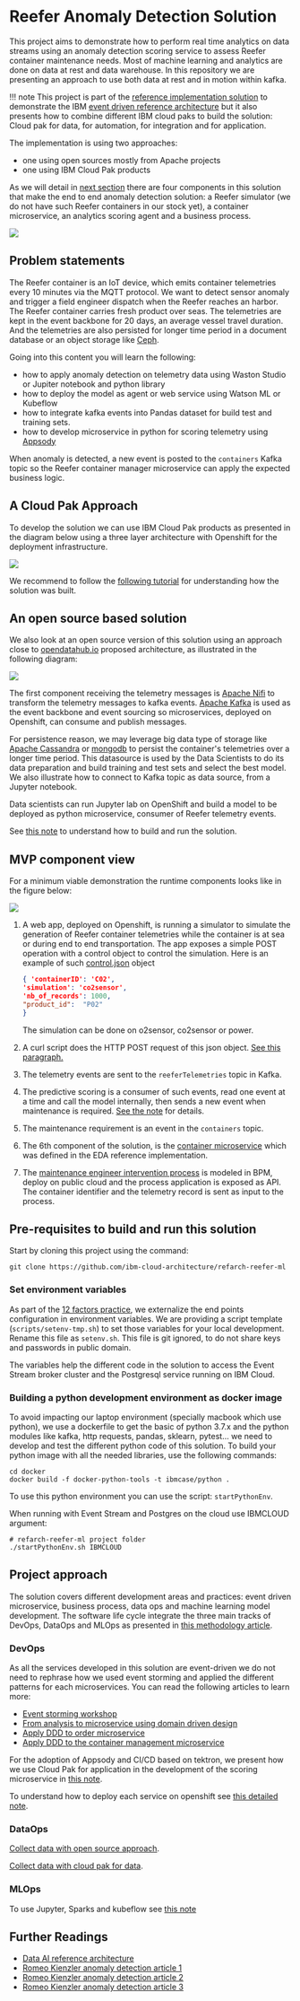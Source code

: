# Reefer Anomaly Detection Solution

This project aims to demonstrate how to perform real time analytics on data streams using an anomaly detection scoring service to assess Reefer container maintenance needs. Most of machine learning and analytics are done on data at rest and data warehouse. In this repository we are presenting an approach to use both data at rest and in motion within kafka.

!!! note
    This project is part of the [reference implementation solution](https://ibm-cloud-architecture.github.io/refarch-kc/)  to demonstrate the IBM [event driven reference architecture](https://ibm-cloud-architecture.github.io/refarch-eda) but it also presents how to combine different IBM cloud paks to build the solution: Cloud pak for data, for automation, for integration and for application.

The implementation is using two approaches: 

* one using open sources mostly from Apache projects 
* one using IBM Cloud Pak products

As we will detail in [next section](#mvp-component-view) there are four components in this solution that make the end to end anomaly detection solution: a Reefer simulator (we do not have such Reefer containers in our stock yet), a container microservice, an analytics scoring agent and a business process. 

![](images/mvp-runtime.png)


## Problem statements

The Reefer container is an IoT device, which emits container telemetries every 10 minutes via the MQTT protocol. We want to detect sensor anomaly and trigger a field engineer dispatch when the Reefer reaches an harbor. The Reefer container carries fresh product over seas. The telemetries are kept in the event backbone for 20 days, an average vessel travel duration. And the telemetries are also persisted for longer time period in a document database or an object storage like [Ceph](https://docs.ceph.com/docs/master/).  

Going into this content you will learn the following:

* how to apply anomaly detection on telemetry data using Waston Studio or Jupiter notebook and python library
* how to deploy the model as agent or web service using Watson ML or Kubeflow
* how to integrate kafka events into Pandas dataset for build test and training sets.
* how to develop microservice in python for scoring telemetry using [Appsody](https://appsody.dev/)

When anomaly is detected, a new  event is posted to the `containers` Kafka topic so the Reefer container manager microservice can apply the expected business logic. 

## A Cloud Pak Approach

To develop the solution we can use IBM Cloud Pak products as presented in the diagram below using a three layer architecture with Openshift for the deployment infrastructure.

![](images/ibm-cp.png)

We recommend to follow the [following tutorial](cp-approach.md) for understanding how the solution was built.

## An open source based solution


We also look at an open source version of this solution using an approach close to [opendatahub.io](http://opendatahub.io/) proposed architecture, as illustrated in the following diagram:

![](images/RT-analytics.png)


The first component receiving the telemetry messages is [Apache Nifi](https://nifi.apache.org/) to transform the telemetry messages to kafka events. [Apache Kafka](https://kafka.apache.org/) is used as the event backbone and event sourcing so microservices, deployed on Openshift, can consume and publish messages.

For persistence reason, we may leverage big data type of storage like [Apache Cassandra](http://cassandra.apache.org/) or [mongodb](https://www.mongodb.com/) to persist the container's telemetries over a longer time period. This datasource is used by the Data Scientists to do its data preparation and build training and test sets and select the best model. We also illustrate how to connect to Kafka topic as data source, from a Jupyter notebook.

Data scientists can run Jupyter lab on OpenShift and build a model to be deployed as python microservice, consumer of Reefer telemetry events. 

See [this note](oos-approach.md) to understand how to build and run the solution.

## MVP component view

For a minimum viable demonstration the runtime components looks like in the figure below:

![](images/mvp-runtime.png)

1. A web app, deployed on Openshift, is running a simulator to simulate the generation of Reefer container telemetries while the container is at sea or during end to end transportation. The app exposes a simple POST operation with a control object to control the simulation. Here is an example of such [control.json](https://github.com/ibm-cloud-architecture/refarch-reefer-ml/blob/master/scripts/simulControl.json) object

    ```json
    { 'containerID': 'C02',
    'simulation': 'co2sensor',
    'nb_of_records': 1000,
    "product_id":  "P02"
    }
    ```

    The simulation can be done on o2sensor, co2sensor or power. 

1. A curl script does the HTTP POST request of this json object. [See this paragraph.](#test-sending-a-simulation-control-to-the-post-api)
1. The telemetry events are sent to the `reeferTelemetries` topic in Kafka.
1. The predictive scoring is a consumer of such events, read one event at a time and call the model internally, then sends a new event when maintenance is required. [See the note](analyze/oss-ml-dev.md) for details.
1. The maintenance requirement is an event in the `containers` topic.
1. The 6th component of the solution, is the [container microservice](https://ibm-cloud-architecture.github.io/refarch-kc-container-ms/) which was defined in the EDA reference implementation.
1. The [maintenance engineer intervention process](infuse/bpm.md) is modeled in BPM, deploy on public cloud and the process application is exposed as API. The container identifier and the telemetry record is sent as input to the process.

## Pre-requisites to build and run this solution

Start by cloning this project using the command:

```
git clone https://github.com/ibm-cloud-architecture/refarch-reefer-ml
```


### Set environment variables

As part of the [12 factors practice](https://12factor.net/), we externalize the end points configuration in environment variables. We are providing a script template (`scripts/setenv-tmp.sh`) to set those variables for your local development. Rename this file as `setenv.sh`. This file is git ignored, to do not share keys and passwords in public domain.

The variables help the different code in the solution to access the Event Stream broker cluster and the Postgresql service running on IBM Cloud.


### Building a python development environment as docker image

To avoid impacting our laptop environment (specially macbook which use python), we use a dockerfile to get the basic of python 3.7.x and the python modules like kafka, http requests, pandas, sklearn, pytest... we need to develop and test the different python code of this solution. To build your python image with all the needed libraries, use the following commands:

```
cd docker
docker build -f docker-python-tools -t ibmcase/python .
```

To use this python environment you can use the script: `startPythonEnv`. 

When running with Event Stream and Postgres on the cloud use  IBMCLOUD argument:

```
# refarch-reefer-ml project folder
./startPythonEnv.sh IBMCLOUD
```

## Project approach

The solution covers different development areas and practices: event driven microservice, business process, data ops and machine learning model development. The software life cycle integrate the three main tracks of DevOps, DataOps and MLOps as presented in [this methodology article](https://ibm-cloud-architecture.github.io/refarch-data-ai-analytics/methodology/).

### DevOps

As all the services developed in this solution are event-driven we do not need to rephrase how we used event storming and applied the different patterns for each microservices. You can read the following articles to learn more:

* [Event storming workshop](https://ibm-cloud-architecture.github.io/refarch-eda/methodology/eventstorming/)
* [From analysis to microservice using domain driven design](https://ibm-cloud-architecture.github.io/refarch-kc/design/readme/)
* [Apply DDD to order microservice](https://ibm-cloud-architecture.github.io/refarch-kc-order-ms/ddd-applied/)
* [Apply DDD to the container management microservice](https://ibm-cloud-architecture.github.io/refarch-kc-container-ms/ES2DDD2MS/)

For the adoption of Appsody and CI/CD based on tektron, we present how we use Cloud Pak for application in the development of the scoring microservice in [this note](infuse/dev-scoring.md).

To understand how to deploy each service on openshift see [this detailed note](infuse/build-run.md).

### DataOps

[Collect data with open source approach](collect/oss-collect-data.md).

[Collect data with cloud pak for data](collect/cp4d-collect-data.md).

### MLOps

To use Jupyter, Sparks and kubeflow see [this note](analyze/oss-ml-dev.md)

## Further Readings

* [Data AI reference architecture]()
* [Romeo Kienzler anomaly detection article 1](https://developer.ibm.com/tutorials/iot-deep-learning-anomaly-detection-1)
* [Romeo Kienzler anomaly detection article 2](https://developer.ibm.com/tutorials/iot-deep-learning-anomaly-detection-2)
* [Romeo Kienzler anomaly detection article 3](https://developer.ibm.com/tutorials/iot-deep-learning-anomaly-detection-3/)